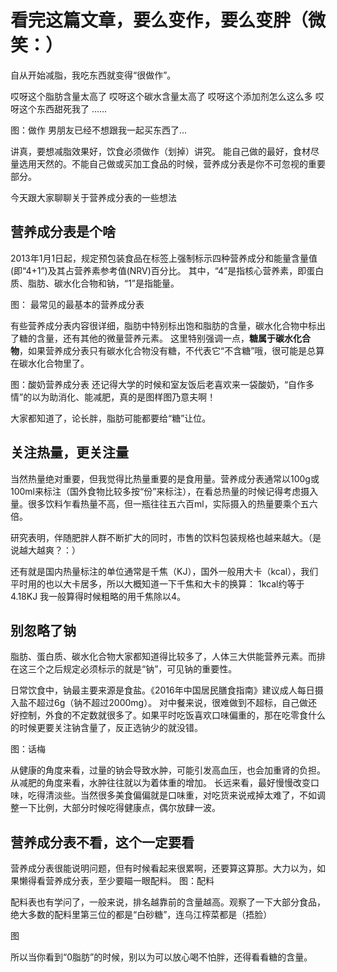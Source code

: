 # 看完这篇文章，要么变作，要么变胖（微笑：）

自从开始减脂，我吃东西就变得“很做作”。

哎呀这个脂肪含量太高了
哎呀这个碳水含量太高了
哎呀这个添加剂怎么这么多
哎呀这个东西甜死我了
……

图：做作
男朋友已经不想跟我一起买东西了…

讲真，要想减脂效果好，饮食必须做作（划掉）讲究。
能自己做的最好，食材尽量选用天然的。不能自己做或买加工食品的时候，营养成分表是你不可忽视的重要部分。

今天跟大家聊聊关于营养成分表的一些想法

## 营养成分表是个啥

2013年1月1日起，规定预包装食品在标签上强制标示四种营养成分和能量含量值(即“4+1”)及其占营养素参考值(NRV)百分比。
其中，“4”是指核心营养素，即蛋白质、脂肪、碳水化合物和钠，“1”是指能量。

图：
最常见的最基本的营养成分表

有些营养成分表内容很详细，脂肪中特别标出饱和脂肪的含量，碳水化合物中标出了糖的含量，还有其他的微量营养元素。
这里特别强调一点，<b>糖属于碳水化合物</b>，如果营养成分表只有碳水化合物没有糖，不代表它“不含糖”哦，很可能是总算在碳水化合物里了。

图：酸奶营养成分表
还记得大学的时候和室友饭后老喜欢来一袋酸奶，“自作多情”的以为助消化、能减肥，真的是图样图乃意夫啊！

大家都知道了，论长胖，脂肪可能都要给“糖”让位。

## 关注热量，更关注量

当然热量绝对重要，但我觉得比热量重要的是食用量。营养成分表通常以100g或100ml来标注（国外食物比较多按“份”来标注），在看总热量的时候记得考虑摄入量。很多饮料乍看热量不高，但一瓶往往五六百ml，实际摄入的热量要乘个五六倍。

研究表明，伴随肥胖人群不断扩大的同时，市售的饮料包装规格也越来越大。（是说越大越爽？：）

还有就是国内热量标注的单位通常是千焦（KJ），国外一般用大卡（kcal），我们平时用的也以大卡居多，所以大概知道一下千焦和大卡的换算：
1kcal约等于4.18KJ
我一般算得时候粗略的用千焦除以4。

## 别忽略了钠

脂肪、蛋白质、碳水化合物大家都知道得比较多了，人体三大供能营养元素。而排在这三个之后规定必须标示的就是“钠”，可见钠的重要性。

日常饮食中，钠最主要来源是食盐。《2016年中国居民膳食指南》建议成人每日摄入盐不超过6g（钠不超过2000mg）。
对中餐来说，很难做到不超标，自己做还好控制，外食的不定数就很多了。如果平时吃饭喜欢口味偏重的，那在吃零食什么的时候更要关注钠含量了，反正选钠少的就没错。

图：话梅

从健康的角度来看，过量的钠会导致水肿，可能引发高血压，也会加重肾的负担。从减肥的角度来看，水肿往往就以为着体重的增加。
长远来看，最好慢慢改变口味，吃得清淡些。当然很多美食偏偏就是口味重，对吃货来说戒掉太难了，不如调整一下比例，大部分时候吃得健康点，偶尔放肆一波。

## 营养成分表不看，这个一定要看

营养成分表很能说明问题，但有时候看起来很累啊，还要算这算那。大力以为，如果懒得看营养成分表，至少要瞄一眼配料。
图：配料

配料表也有学问了，一般来说，排名越靠前的含量越高。观察了一下大部分食品，绝大多数的配料里第三位的都是“白砂糖”，连乌江榨菜都是（捂脸）

图

所以当你看到“0脂肪”的时候，别以为可以放心喝不怕胖，还得看看糖的含量。

